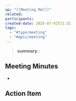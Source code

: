 ```yaml
---
up: "[[Meeting MoC]]"
related:
participants:
created-date: 2025-07-02T21:31
tags:
  - "#type/meeting"
  - "#qpsi/meeting"
---
```


> **summary**::

## Meeting Minutes

- 

## Action Item